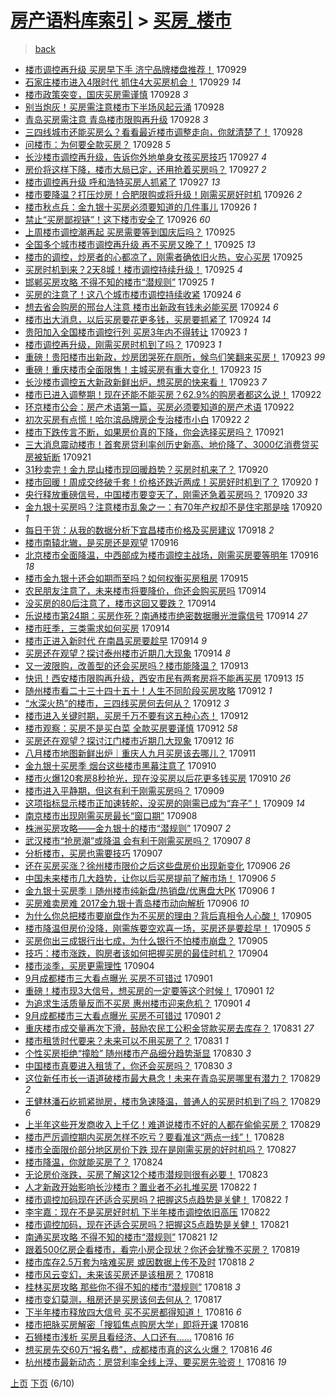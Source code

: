 [房产语料库索引](../../README.md)  > [买房_楼市](买房_楼市.md)
====
> [back](../README.md)

- [楼市调控再升级 买房早下手 济宁品牌楼盘推荐！](http://jkwz.applinzi.com/ittc/7018738342248842257.html#%E6%A5%BC%E5%B8%82%E8%B0%83%E6%8E%A7%E5%86%8D%E5%8D%87%E7%BA%A7+%E4%B9%B0%E6%88%BF%E6%97%A9%E4%B8%8B%E6%89%8B+%E6%B5%8E%E5%AE%81%E5%93%81%E7%89%8C%E6%A5%BC%E7%9B%98%E6%8E%A8%E8%8D%90%EF%BC%81) 170929  
- [石家庄楼市进入4限时代 抓住4大买房机会！](http://jkwz.applinzi.com/ittc/7018655779543057425.html#%E7%9F%B3%E5%AE%B6%E5%BA%84%E6%A5%BC%E5%B8%82%E8%BF%9B%E5%85%A54%E9%99%90%E6%97%B6%E4%BB%A3+%E6%8A%93%E4%BD%8F4%E5%A4%A7%E4%B9%B0%E6%88%BF%E6%9C%BA%E4%BC%9A%EF%BC%81) 170929 *14* 
- [楼市政策突变，国庆买房需谨慎](http://jkwz.applinzi.com/ittc/7018424889520948240.html#%E6%A5%BC%E5%B8%82%E6%94%BF%E7%AD%96%E7%AA%81%E5%8F%98%EF%BC%8C%E5%9B%BD%E5%BA%86%E4%B9%B0%E6%88%BF%E9%9C%80%E8%B0%A8%E6%85%8E) 170928 *3* 
- [别当炮灰！买房需注意楼市下半场风起云涌](http://jkwz.applinzi.com/ittc/7018370182467290129.html#%E5%88%AB%E5%BD%93%E7%82%AE%E7%81%B0%EF%BC%81%E4%B9%B0%E6%88%BF%E9%9C%80%E6%B3%A8%E6%84%8F%E6%A5%BC%E5%B8%82%E4%B8%8B%E5%8D%8A%E5%9C%BA%E9%A3%8E%E8%B5%B7%E4%BA%91%E6%B6%8C) 170928  
- [青岛买房需注意 青岛楼市限购再升级](http://jkwz.applinzi.com/ittc/7018378915813524497.html#%E9%9D%92%E5%B2%9B%E4%B9%B0%E6%88%BF%E9%9C%80%E6%B3%A8%E6%84%8F+%E9%9D%92%E5%B2%9B%E6%A5%BC%E5%B8%82%E9%99%90%E8%B4%AD%E5%86%8D%E5%8D%87%E7%BA%A7) 170928 *3* 
- [三四线城市还能买房么？看看最近楼市调整走向，你就清楚了！](http://jkwz.applinzi.com/ittc/7018364126466950160.html#%E4%B8%89%E5%9B%9B%E7%BA%BF%E5%9F%8E%E5%B8%82%E8%BF%98%E8%83%BD%E4%B9%B0%E6%88%BF%E4%B9%88%EF%BC%9F%E7%9C%8B%E7%9C%8B%E6%9C%80%E8%BF%91%E6%A5%BC%E5%B8%82%E8%B0%83%E6%95%B4%E8%B5%B0%E5%90%91%EF%BC%8C%E4%BD%A0%E5%B0%B1%E6%B8%85%E6%A5%9A%E4%BA%86%EF%BC%81) 170928  
- [问楼市：为何要全款买房？](http://jkwz.applinzi.com/ittc/7018289504224543761.html#%E9%97%AE%E6%A5%BC%E5%B8%82%EF%BC%9A%E4%B8%BA%E4%BD%95%E8%A6%81%E5%85%A8%E6%AC%BE%E4%B9%B0%E6%88%BF%EF%BC%9F) 170928 *5* 
- [长沙楼市调控再升级，告诉你外地单身女孩买房技巧](http://jkwz.applinzi.com/ittc/7018045133289948176.html#%E9%95%BF%E6%B2%99%E6%A5%BC%E5%B8%82%E8%B0%83%E6%8E%A7%E5%86%8D%E5%8D%87%E7%BA%A7%EF%BC%8C%E5%91%8A%E8%AF%89%E4%BD%A0%E5%A4%96%E5%9C%B0%E5%8D%95%E8%BA%AB%E5%A5%B3%E5%AD%A9%E4%B9%B0%E6%88%BF%E6%8A%80%E5%B7%A7) 170927 *4* 
- [房价将这样下降，楼市大局已定，还用抢着买房吗？](http://jkwz.applinzi.com/ittc/7017992447962121232.html#%E6%88%BF%E4%BB%B7%E5%B0%86%E8%BF%99%E6%A0%B7%E4%B8%8B%E9%99%8D%EF%BC%8C%E6%A5%BC%E5%B8%82%E5%A4%A7%E5%B1%80%E5%B7%B2%E5%AE%9A%EF%BC%8C%E8%BF%98%E7%94%A8%E6%8A%A2%E7%9D%80%E4%B9%B0%E6%88%BF%E5%90%97%EF%BC%9F) 170927 *2* 
- [楼市调控再升级 呼和浩特买房人抓紧了](http://jkwz.applinzi.com/ittc/7017992026287768592.html#%E6%A5%BC%E5%B8%82%E8%B0%83%E6%8E%A7%E5%86%8D%E5%8D%87%E7%BA%A7+%E5%91%BC%E5%92%8C%E6%B5%A9%E7%89%B9%E4%B9%B0%E6%88%BF%E4%BA%BA%E6%8A%93%E7%B4%A7%E4%BA%86) 170927 *13* 
- [楼市要降温？打压炒房！合肥限购或将升级！刚需买房好时机](http://jkwz.applinzi.com/ittc/7017692395901289489.html#%E6%A5%BC%E5%B8%82%E8%A6%81%E9%99%8D%E6%B8%A9%EF%BC%9F%E6%89%93%E5%8E%8B%E7%82%92%E6%88%BF%EF%BC%81%E5%90%88%E8%82%A5%E9%99%90%E8%B4%AD%E6%88%96%E5%B0%86%E5%8D%87%E7%BA%A7%EF%BC%81%E5%88%9A%E9%9C%80%E4%B9%B0%E6%88%BF%E5%A5%BD%E6%97%B6%E6%9C%BA) 170926 *2* 
- [楼市秋点兵：金九银十买房必须要知道的几件事儿](http://jkwz.applinzi.com/ittc/7017627906149450769.html#%E6%A5%BC%E5%B8%82%E7%A7%8B%E7%82%B9%E5%85%B5%EF%BC%9A%E9%87%91%E4%B9%9D%E9%93%B6%E5%8D%81%E4%B9%B0%E6%88%BF%E5%BF%85%E9%A1%BB%E8%A6%81%E7%9F%A5%E9%81%93%E7%9A%84%E5%87%A0%E4%BB%B6%E4%BA%8B%E5%84%BF) 170926 *1* 
- [禁止“买房鄙视链”！这下楼市安全了](http://jkwz.applinzi.com/ittc/7017618125477118992.html#%E7%A6%81%E6%AD%A2%E2%80%9C%E4%B9%B0%E6%88%BF%E9%84%99%E8%A7%86%E9%93%BE%E2%80%9D%EF%BC%81%E8%BF%99%E4%B8%8B%E6%A5%BC%E5%B8%82%E5%AE%89%E5%85%A8%E4%BA%86) 170926 *60* 
- [上周楼市调控潮再起 买房需要等到国庆后吗？](http://jkwz.applinzi.com/ittc/7017290451894404113.html#%E4%B8%8A%E5%91%A8%E6%A5%BC%E5%B8%82%E8%B0%83%E6%8E%A7%E6%BD%AE%E5%86%8D%E8%B5%B7+%E4%B9%B0%E6%88%BF%E9%9C%80%E8%A6%81%E7%AD%89%E5%88%B0%E5%9B%BD%E5%BA%86%E5%90%8E%E5%90%97%EF%BC%9F) 170925  
- [全国多个城市楼市调控再升级 再不买房又晚了！](http://jkwz.applinzi.com/ittc/7017261162729833488.html#%E5%85%A8%E5%9B%BD%E5%A4%9A%E4%B8%AA%E5%9F%8E%E5%B8%82%E6%A5%BC%E5%B8%82%E8%B0%83%E6%8E%A7%E5%86%8D%E5%8D%87%E7%BA%A7+%E5%86%8D%E4%B8%8D%E4%B9%B0%E6%88%BF%E5%8F%88%E6%99%9A%E4%BA%86%EF%BC%81) 170925 *13* 
- [楼市的调控，炒房者的心都凉了，刚需者确依旧火热，安心买房](http://jkwz.applinzi.com/ittc/7017205343808128016.html#%E6%A5%BC%E5%B8%82%E7%9A%84%E8%B0%83%E6%8E%A7%EF%BC%8C%E7%82%92%E6%88%BF%E8%80%85%E7%9A%84%E5%BF%83%E9%83%BD%E5%87%89%E4%BA%86%EF%BC%8C%E5%88%9A%E9%9C%80%E8%80%85%E7%A1%AE%E4%BE%9D%E6%97%A7%E7%81%AB%E7%83%AD%EF%BC%8C%E5%AE%89%E5%BF%83%E4%B9%B0%E6%88%BF) 170925  
- [买房时机到来？2天8城！楼市调控持续升级！](http://jkwz.applinzi.com/ittc/7017197077153711121.html#%E4%B9%B0%E6%88%BF%E6%97%B6%E6%9C%BA%E5%88%B0%E6%9D%A5%EF%BC%9F2%E5%A4%A98%E5%9F%8E%EF%BC%81%E6%A5%BC%E5%B8%82%E8%B0%83%E6%8E%A7%E6%8C%81%E7%BB%AD%E5%8D%87%E7%BA%A7%EF%BC%81) 170925 *4* 
- [邯郸买房攻略 不得不知的楼市“潜规则”](http://jkwz.applinzi.com/ittc/7017166377755083793.html#%E9%82%AF%E9%83%B8%E4%B9%B0%E6%88%BF%E6%94%BB%E7%95%A5+%E4%B8%8D%E5%BE%97%E4%B8%8D%E7%9F%A5%E7%9A%84%E6%A5%BC%E5%B8%82%E2%80%9C%E6%BD%9C%E8%A7%84%E5%88%99%E2%80%9D) 170925 *1* 
- [买房的注意了！这八个城市楼市调控持续收紧](http://jkwz.applinzi.com/ittc/7016996951982343185.html#%E4%B9%B0%E6%88%BF%E7%9A%84%E6%B3%A8%E6%84%8F%E4%BA%86%EF%BC%81%E8%BF%99%E5%85%AB%E4%B8%AA%E5%9F%8E%E5%B8%82%E6%A5%BC%E5%B8%82%E8%B0%83%E6%8E%A7%E6%8C%81%E7%BB%AD%E6%94%B6%E7%B4%A7) 170924 *6* 
- [想去省会购房的邢台人注意 楼市出新政有钱未必能买房](http://jkwz.applinzi.com/ittc/7016972886810821648.html#%E6%83%B3%E5%8E%BB%E7%9C%81%E4%BC%9A%E8%B4%AD%E6%88%BF%E7%9A%84%E9%82%A2%E5%8F%B0%E4%BA%BA%E6%B3%A8%E6%84%8F+%E6%A5%BC%E5%B8%82%E5%87%BA%E6%96%B0%E6%94%BF%E6%9C%89%E9%92%B1%E6%9C%AA%E5%BF%85%E8%83%BD%E4%B9%B0%E6%88%BF) 170924 *6* 
- [楼市出大消息，以后买房要花更多钱，买房要抓紧了](http://jkwz.applinzi.com/ittc/7016880606166909969.html#%E6%A5%BC%E5%B8%82%E5%87%BA%E5%A4%A7%E6%B6%88%E6%81%AF%EF%BC%8C%E4%BB%A5%E5%90%8E%E4%B9%B0%E6%88%BF%E8%A6%81%E8%8A%B1%E6%9B%B4%E5%A4%9A%E9%92%B1%EF%BC%8C%E4%B9%B0%E6%88%BF%E8%A6%81%E6%8A%93%E7%B4%A7%E4%BA%86) 170924 *14* 
- [贵阳加入全国楼市调控行列 买房3年内不得转让](http://jkwz.applinzi.com/ittc/7016634474908091409.html#%E8%B4%B5%E9%98%B3%E5%8A%A0%E5%85%A5%E5%85%A8%E5%9B%BD%E6%A5%BC%E5%B8%82%E8%B0%83%E6%8E%A7%E8%A1%8C%E5%88%97+%E4%B9%B0%E6%88%BF3%E5%B9%B4%E5%86%85%E4%B8%8D%E5%BE%97%E8%BD%AC%E8%AE%A9) 170923 *1* 
- [楼市调控再升级，刚需买房时机到了吗？](http://jkwz.applinzi.com/ittc/7016587258415809553.html#%E6%A5%BC%E5%B8%82%E8%B0%83%E6%8E%A7%E5%86%8D%E5%8D%87%E7%BA%A7%EF%BC%8C%E5%88%9A%E9%9C%80%E4%B9%B0%E6%88%BF%E6%97%B6%E6%9C%BA%E5%88%B0%E4%BA%86%E5%90%97%EF%BC%9F) 170923 *1* 
- [重磅！贵阳楼市出新政，炒房团哭死在厕所，候鸟们笑翻来买房！](http://jkwz.applinzi.com/ittc/7016512397999866896.html#%E9%87%8D%E7%A3%85%EF%BC%81%E8%B4%B5%E9%98%B3%E6%A5%BC%E5%B8%82%E5%87%BA%E6%96%B0%E6%94%BF%EF%BC%8C%E7%82%92%E6%88%BF%E5%9B%A2%E5%93%AD%E6%AD%BB%E5%9C%A8%E5%8E%95%E6%89%80%EF%BC%8C%E5%80%99%E9%B8%9F%E4%BB%AC%E7%AC%91%E7%BF%BB%E6%9D%A5%E4%B9%B0%E6%88%BF%EF%BC%81) 170923 *99* 
- [重磅！重庆楼市全面限售！主城买房有重大变化！](http://jkwz.applinzi.com/ittc/7016473391509537808.html#%E9%87%8D%E7%A3%85%EF%BC%81%E9%87%8D%E5%BA%86%E6%A5%BC%E5%B8%82%E5%85%A8%E9%9D%A2%E9%99%90%E5%94%AE%EF%BC%81%E4%B8%BB%E5%9F%8E%E4%B9%B0%E6%88%BF%E6%9C%89%E9%87%8D%E5%A4%A7%E5%8F%98%E5%8C%96%EF%BC%81) 170923 *15* 
- [长沙楼市调控五大新政新鲜出炉，想买房的快来看！](http://jkwz.applinzi.com/ittc/7016306516246922257.html#%E9%95%BF%E6%B2%99%E6%A5%BC%E5%B8%82%E8%B0%83%E6%8E%A7%E4%BA%94%E5%A4%A7%E6%96%B0%E6%94%BF%E6%96%B0%E9%B2%9C%E5%87%BA%E7%82%89%EF%BC%8C%E6%83%B3%E4%B9%B0%E6%88%BF%E7%9A%84%E5%BF%AB%E6%9D%A5%E7%9C%8B%EF%BC%81) 170923 *7* 
- [楼市已进入调整期！现在还能不能买房？62.9%的购房者都这么说！](http://jkwz.applinzi.com/ittc/7016207353685476368.html#%E6%A5%BC%E5%B8%82%E5%B7%B2%E8%BF%9B%E5%85%A5%E8%B0%83%E6%95%B4%E6%9C%9F%EF%BC%81%E7%8E%B0%E5%9C%A8%E8%BF%98%E8%83%BD%E4%B8%8D%E8%83%BD%E4%B9%B0%E6%88%BF%EF%BC%9F62.9%25%E7%9A%84%E8%B4%AD%E6%88%BF%E8%80%85%E9%83%BD%E8%BF%99%E4%B9%88%E8%AF%B4%EF%BC%81) 170922  
- [环京楼市公会：房产术语第一篇，买房必须要知道的房产术语](http://jkwz.applinzi.com/ittc/7016095400396850192.html#%E7%8E%AF%E4%BA%AC%E6%A5%BC%E5%B8%82%E5%85%AC%E4%BC%9A%EF%BC%9A%E6%88%BF%E4%BA%A7%E6%9C%AF%E8%AF%AD%E7%AC%AC%E4%B8%80%E7%AF%87%EF%BC%8C%E4%B9%B0%E6%88%BF%E5%BF%85%E9%A1%BB%E8%A6%81%E7%9F%A5%E9%81%93%E7%9A%84%E6%88%BF%E4%BA%A7%E6%9C%AF%E8%AF%AD) 170922  
- [初次买房有点慌！哈尔滨品牌房企专治楼市小白](http://jkwz.applinzi.com/ittc/7016036827616773137.html#%E5%88%9D%E6%AC%A1%E4%B9%B0%E6%88%BF%E6%9C%89%E7%82%B9%E6%85%8C%EF%BC%81%E5%93%88%E5%B0%94%E6%BB%A8%E5%93%81%E7%89%8C%E6%88%BF%E4%BC%81%E4%B8%93%E6%B2%BB%E6%A5%BC%E5%B8%82%E5%B0%8F%E7%99%BD) 170922 *2* 
- [楼市下跌传言不断，如果房价真的下降，你会选择买房吗？](http://jkwz.applinzi.com/ittc/7015797663700878353.html#%E6%A5%BC%E5%B8%82%E4%B8%8B%E8%B7%8C%E4%BC%A0%E8%A8%80%E4%B8%8D%E6%96%AD%EF%BC%8C%E5%A6%82%E6%9E%9C%E6%88%BF%E4%BB%B7%E7%9C%9F%E7%9A%84%E4%B8%8B%E9%99%8D%EF%BC%8C%E4%BD%A0%E4%BC%9A%E9%80%89%E6%8B%A9%E4%B9%B0%E6%88%BF%E5%90%97%EF%BC%9F) 170921  
- [三大消息震动楼市！首套房贷利率创历史新高、地价降了、3000亿消费贷买房被斩断](http://jkwz.applinzi.com/ittc/7015676422302204945.html#%E4%B8%89%E5%A4%A7%E6%B6%88%E6%81%AF%E9%9C%87%E5%8A%A8%E6%A5%BC%E5%B8%82%EF%BC%81%E9%A6%96%E5%A5%97%E6%88%BF%E8%B4%B7%E5%88%A9%E7%8E%87%E5%88%9B%E5%8E%86%E5%8F%B2%E6%96%B0%E9%AB%98%E3%80%81%E5%9C%B0%E4%BB%B7%E9%99%8D%E4%BA%86%E3%80%813000%E4%BA%BF%E6%B6%88%E8%B4%B9%E8%B4%B7%E4%B9%B0%E6%88%BF%E8%A2%AB%E6%96%A9%E6%96%AD) 170921  
- [31秒卖完！金九昆山楼市现回暖趋势？买房时机来了？](http://jkwz.applinzi.com/ittc/7015487469208994833.html#31%E7%A7%92%E5%8D%96%E5%AE%8C%EF%BC%81%E9%87%91%E4%B9%9D%E6%98%86%E5%B1%B1%E6%A5%BC%E5%B8%82%E7%8E%B0%E5%9B%9E%E6%9A%96%E8%B6%8B%E5%8A%BF%EF%BC%9F%E4%B9%B0%E6%88%BF%E6%97%B6%E6%9C%BA%E6%9D%A5%E4%BA%86%EF%BC%9F) 170920  
- [楼市回暖！周成交终破千套！价格还跌近两成！买房好时机到了？](http://jkwz.applinzi.com/ittc/7015437970633655313.html#%E6%A5%BC%E5%B8%82%E5%9B%9E%E6%9A%96%EF%BC%81%E5%91%A8%E6%88%90%E4%BA%A4%E7%BB%88%E7%A0%B4%E5%8D%83%E5%A5%97%EF%BC%81%E4%BB%B7%E6%A0%BC%E8%BF%98%E8%B7%8C%E8%BF%91%E4%B8%A4%E6%88%90%EF%BC%81%E4%B9%B0%E6%88%BF%E5%A5%BD%E6%97%B6%E6%9C%BA%E5%88%B0%E4%BA%86%EF%BC%9F) 170920 *1* 
- [央行释放重磅信号，中国楼市要变天了，刚需还急着买房吗？](http://jkwz.applinzi.com/ittc/7015341472868729872.html#%E5%A4%AE%E8%A1%8C%E9%87%8A%E6%94%BE%E9%87%8D%E7%A3%85%E4%BF%A1%E5%8F%B7%EF%BC%8C%E4%B8%AD%E5%9B%BD%E6%A5%BC%E5%B8%82%E8%A6%81%E5%8F%98%E5%A4%A9%E4%BA%86%EF%BC%8C%E5%88%9A%E9%9C%80%E8%BF%98%E6%80%A5%E7%9D%80%E4%B9%B0%E6%88%BF%E5%90%97%EF%BC%9F) 170920 *33* 
- [金九银十买房吗？注意楼市乱象之一：有70年产权却不是住宅那是啥](http://jkwz.applinzi.com/ittc/7015324226393998353.html#%E9%87%91%E4%B9%9D%E9%93%B6%E5%8D%81%E4%B9%B0%E6%88%BF%E5%90%97%EF%BC%9F%E6%B3%A8%E6%84%8F%E6%A5%BC%E5%B8%82%E4%B9%B1%E8%B1%A1%E4%B9%8B%E4%B8%80%EF%BC%9A%E6%9C%8970%E5%B9%B4%E4%BA%A7%E6%9D%83%E5%8D%B4%E4%B8%8D%E6%98%AF%E4%BD%8F%E5%AE%85%E9%82%A3%E6%98%AF%E5%95%A5) 170920 *1* 
- [每日干货：从我的数据分析下宜昌楼市价格及买房建议](http://jkwz.applinzi.com/ittc/7014770757559911441.html#%E6%AF%8F%E6%97%A5%E5%B9%B2%E8%B4%A7%EF%BC%9A%E4%BB%8E%E6%88%91%E7%9A%84%E6%95%B0%E6%8D%AE%E5%88%86%E6%9E%90%E4%B8%8B%E5%AE%9C%E6%98%8C%E6%A5%BC%E5%B8%82%E4%BB%B7%E6%A0%BC%E5%8F%8A%E4%B9%B0%E6%88%BF%E5%BB%BA%E8%AE%AE) 170918 *2* 
- [楼市南辕北辙，是买房还是观望](http://jkwz.applinzi.com/ittc/7013868595338282000.html#%E6%A5%BC%E5%B8%82%E5%8D%97%E8%BE%95%E5%8C%97%E8%BE%99%EF%BC%8C%E6%98%AF%E4%B9%B0%E6%88%BF%E8%BF%98%E6%98%AF%E8%A7%82%E6%9C%9B) 170916  
- [北京楼市全面降温，中西部成为楼市调控主战场，刚需买房要等明年](http://jkwz.applinzi.com/ittc/7013867203156509713.html#%E5%8C%97%E4%BA%AC%E6%A5%BC%E5%B8%82%E5%85%A8%E9%9D%A2%E9%99%8D%E6%B8%A9%EF%BC%8C%E4%B8%AD%E8%A5%BF%E9%83%A8%E6%88%90%E4%B8%BA%E6%A5%BC%E5%B8%82%E8%B0%83%E6%8E%A7%E4%B8%BB%E6%88%98%E5%9C%BA%EF%BC%8C%E5%88%9A%E9%9C%80%E4%B9%B0%E6%88%BF%E8%A6%81%E7%AD%89%E6%98%8E%E5%B9%B4) 170916 *18* 
- [楼市金九银十还会如期而至吗？如何权衡买房租房](http://jkwz.applinzi.com/ittc/7013559707309179664.html#%E6%A5%BC%E5%B8%82%E9%87%91%E4%B9%9D%E9%93%B6%E5%8D%81%E8%BF%98%E4%BC%9A%E5%A6%82%E6%9C%9F%E8%80%8C%E8%87%B3%E5%90%97%EF%BC%9F%E5%A6%82%E4%BD%95%E6%9D%83%E8%A1%A1%E4%B9%B0%E6%88%BF%E7%A7%9F%E6%88%BF) 170915  
- [农民朋友注意了，未来楼市将要降价，你还会购买房吗](http://jkwz.applinzi.com/ittc/7013296636963587089.html#%E5%86%9C%E6%B0%91%E6%9C%8B%E5%8F%8B%E6%B3%A8%E6%84%8F%E4%BA%86%EF%BC%8C%E6%9C%AA%E6%9D%A5%E6%A5%BC%E5%B8%82%E5%B0%86%E8%A6%81%E9%99%8D%E4%BB%B7%EF%BC%8C%E4%BD%A0%E8%BF%98%E4%BC%9A%E8%B4%AD%E4%B9%B0%E6%88%BF%E5%90%97) 170914  
- [没买房的80后注意了，楼市这回又要跌？](http://jkwz.applinzi.com/ittc/7013232243248727057.html#%E6%B2%A1%E4%B9%B0%E6%88%BF%E7%9A%8480%E5%90%8E%E6%B3%A8%E6%84%8F%E4%BA%86%EF%BC%8C%E6%A5%BC%E5%B8%82%E8%BF%99%E5%9B%9E%E5%8F%88%E8%A6%81%E8%B7%8C%EF%BC%9F) 170914  
- [乐说楼市第24期：买房作死？南通楼市绝密数据曝光泄露信号](http://jkwz.applinzi.com/ittc/7013216167920141329.html#%E4%B9%90%E8%AF%B4%E6%A5%BC%E5%B8%82%E7%AC%AC24%E6%9C%9F%EF%BC%9A%E4%B9%B0%E6%88%BF%E4%BD%9C%E6%AD%BB%EF%BC%9F%E5%8D%97%E9%80%9A%E6%A5%BC%E5%B8%82%E7%BB%9D%E5%AF%86%E6%95%B0%E6%8D%AE%E6%9B%9D%E5%85%89%E6%B3%84%E9%9C%B2%E4%BF%A1%E5%8F%B7) 170914 *27* 
- [楼市旺季，三类需求如何买房](http://jkwz.applinzi.com/ittc/7013183953769595665.html#%E6%A5%BC%E5%B8%82%E6%97%BA%E5%AD%A3%EF%BC%8C%E4%B8%89%E7%B1%BB%E9%9C%80%E6%B1%82%E5%A6%82%E4%BD%95%E4%B9%B0%E6%88%BF) 170914  
- [楼市正进入新时代 在南昌买房要趁早](http://jkwz.applinzi.com/ittc/7013175975083508752.html#%E6%A5%BC%E5%B8%82%E6%AD%A3%E8%BF%9B%E5%85%A5%E6%96%B0%E6%97%B6%E4%BB%A3+%E5%9C%A8%E5%8D%97%E6%98%8C%E4%B9%B0%E6%88%BF%E8%A6%81%E8%B6%81%E6%97%A9) 170914 *9* 
- [买房还在观望？探讨泰州楼市近期几大现象](http://jkwz.applinzi.com/ittc/7013084612539188240.html#%E4%B9%B0%E6%88%BF%E8%BF%98%E5%9C%A8%E8%A7%82%E6%9C%9B%EF%BC%9F%E6%8E%A2%E8%AE%A8%E6%B3%B0%E5%B7%9E%E6%A5%BC%E5%B8%82%E8%BF%91%E6%9C%9F%E5%87%A0%E5%A4%A7%E7%8E%B0%E8%B1%A1) 170914 *8* 
- [又一波限购，改善型的还会买房吗？楼市能降温？](http://jkwz.applinzi.com/ittc/7012836462096286737.html#%E5%8F%88%E4%B8%80%E6%B3%A2%E9%99%90%E8%B4%AD%EF%BC%8C%E6%94%B9%E5%96%84%E5%9E%8B%E7%9A%84%E8%BF%98%E4%BC%9A%E4%B9%B0%E6%88%BF%E5%90%97%EF%BC%9F%E6%A5%BC%E5%B8%82%E8%83%BD%E9%99%8D%E6%B8%A9%EF%BC%9F) 170913  
- [快讯！西安楼市限购再升级，西安市民有两套房将不能再买房](http://jkwz.applinzi.com/ittc/7012833219681190929.html#%E5%BF%AB%E8%AE%AF%EF%BC%81%E8%A5%BF%E5%AE%89%E6%A5%BC%E5%B8%82%E9%99%90%E8%B4%AD%E5%86%8D%E5%8D%87%E7%BA%A7%EF%BC%8C%E8%A5%BF%E5%AE%89%E5%B8%82%E6%B0%91%E6%9C%89%E4%B8%A4%E5%A5%97%E6%88%BF%E5%B0%86%E4%B8%8D%E8%83%BD%E5%86%8D%E4%B9%B0%E6%88%BF) 170913 *15* 
- [随州楼市看二十三十四十五十！人生不同阶段买房攻略](http://jkwz.applinzi.com/ittc/7012462296964793360.html#%E9%9A%8F%E5%B7%9E%E6%A5%BC%E5%B8%82%E7%9C%8B%E4%BA%8C%E5%8D%81%E4%B8%89%E5%8D%81%E5%9B%9B%E5%8D%81%E4%BA%94%E5%8D%81%EF%BC%81%E4%BA%BA%E7%94%9F%E4%B8%8D%E5%90%8C%E9%98%B6%E6%AE%B5%E4%B9%B0%E6%88%BF%E6%94%BB%E7%95%A5) 170912 *1* 
- [“水深火热”的楼市，三四线买房何去何从？](http://jkwz.applinzi.com/ittc/7012449576160855056.html#%E2%80%9C%E6%B0%B4%E6%B7%B1%E7%81%AB%E7%83%AD%E2%80%9D%E7%9A%84%E6%A5%BC%E5%B8%82%EF%BC%8C%E4%B8%89%E5%9B%9B%E7%BA%BF%E4%B9%B0%E6%88%BF%E4%BD%95%E5%8E%BB%E4%BD%95%E4%BB%8E%EF%BC%9F) 170912 *3* 
- [楼市进入关键时期，买房千万不要有这五种心态！](http://jkwz.applinzi.com/ittc/7012439747983835920.html#%E6%A5%BC%E5%B8%82%E8%BF%9B%E5%85%A5%E5%85%B3%E9%94%AE%E6%97%B6%E6%9C%9F%EF%BC%8C%E4%B9%B0%E6%88%BF%E5%8D%83%E4%B8%87%E4%B8%8D%E8%A6%81%E6%9C%89%E8%BF%99%E4%BA%94%E7%A7%8D%E5%BF%83%E6%80%81%EF%BC%81) 170912  
- [楼市观察：买房不是买白菜 全款买房要谨慎](http://jkwz.applinzi.com/ittc/7012354535027377169.html#%E6%A5%BC%E5%B8%82%E8%A7%82%E5%AF%9F%EF%BC%9A%E4%B9%B0%E6%88%BF%E4%B8%8D%E6%98%AF%E4%B9%B0%E7%99%BD%E8%8F%9C+%E5%85%A8%E6%AC%BE%E4%B9%B0%E6%88%BF%E8%A6%81%E8%B0%A8%E6%85%8E) 170912 *58* 
- [买房还在观望？探讨江门楼市近期几大现象](http://jkwz.applinzi.com/ittc/7012202552287036432.html#%E4%B9%B0%E6%88%BF%E8%BF%98%E5%9C%A8%E8%A7%82%E6%9C%9B%EF%BC%9F%E6%8E%A2%E8%AE%A8%E6%B1%9F%E9%97%A8%E6%A5%BC%E5%B8%82%E8%BF%91%E6%9C%9F%E5%87%A0%E5%A4%A7%E7%8E%B0%E8%B1%A1) 170912 *16* 
- [八月楼市地图新鲜出炉｜重庆人九月买房该去哪儿？](http://jkwz.applinzi.com/ittc/7012015844991976208.html#%E5%85%AB%E6%9C%88%E6%A5%BC%E5%B8%82%E5%9C%B0%E5%9B%BE%E6%96%B0%E9%B2%9C%E5%87%BA%E7%82%89%EF%BD%9C%E9%87%8D%E5%BA%86%E4%BA%BA%E4%B9%9D%E6%9C%88%E4%B9%B0%E6%88%BF%E8%AF%A5%E5%8E%BB%E5%93%AA%E5%84%BF%EF%BC%9F) 170911  
- [金九银十买房季 烟台这些楼市黑幕注意了](http://jkwz.applinzi.com/ittc/7011739651877110800.html#%E9%87%91%E4%B9%9D%E9%93%B6%E5%8D%81%E4%B9%B0%E6%88%BF%E5%AD%A3+%E7%83%9F%E5%8F%B0%E8%BF%99%E4%BA%9B%E6%A5%BC%E5%B8%82%E9%BB%91%E5%B9%95%E6%B3%A8%E6%84%8F%E4%BA%86) 170910  
- [楼市火爆120套房8秒抢光，现在没买房以后花更多钱买房](http://jkwz.applinzi.com/ittc/7011715065546540049.html#%E6%A5%BC%E5%B8%82%E7%81%AB%E7%88%86120%E5%A5%97%E6%88%BF8%E7%A7%92%E6%8A%A2%E5%85%89%EF%BC%8C%E7%8E%B0%E5%9C%A8%E6%B2%A1%E4%B9%B0%E6%88%BF%E4%BB%A5%E5%90%8E%E8%8A%B1%E6%9B%B4%E5%A4%9A%E9%92%B1%E4%B9%B0%E6%88%BF) 170910 *26* 
- [楼市进入平静期，但这有利于刚需买房吗？](http://jkwz.applinzi.com/ittc/7011224148301579025.html#%E6%A5%BC%E5%B8%82%E8%BF%9B%E5%85%A5%E5%B9%B3%E9%9D%99%E6%9C%9F%EF%BC%8C%E4%BD%86%E8%BF%99%E6%9C%89%E5%88%A9%E4%BA%8E%E5%88%9A%E9%9C%80%E4%B9%B0%E6%88%BF%E5%90%97%EF%BC%9F) 170909  
- [这项指标显示楼市正加速转舵，没买房的刚需已成为“弃子”！](http://jkwz.applinzi.com/ittc/7011118054459835408.html#%E8%BF%99%E9%A1%B9%E6%8C%87%E6%A0%87%E6%98%BE%E7%A4%BA%E6%A5%BC%E5%B8%82%E6%AD%A3%E5%8A%A0%E9%80%9F%E8%BD%AC%E8%88%B5%EF%BC%8C%E6%B2%A1%E4%B9%B0%E6%88%BF%E7%9A%84%E5%88%9A%E9%9C%80%E5%B7%B2%E6%88%90%E4%B8%BA%E2%80%9C%E5%BC%83%E5%AD%90%E2%80%9D%EF%BC%81) 170909 *14* 
- [南京楼市出现刚需买房最长“窗口期”](http://jkwz.applinzi.com/ittc/7010878374539690768.html#%E5%8D%97%E4%BA%AC%E6%A5%BC%E5%B8%82%E5%87%BA%E7%8E%B0%E5%88%9A%E9%9C%80%E4%B9%B0%E6%88%BF%E6%9C%80%E9%95%BF%E2%80%9C%E7%AA%97%E5%8F%A3%E6%9C%9F%E2%80%9D) 170908  
- [株洲买房攻略——金九银十的楼市“潜规则”](http://jkwz.applinzi.com/ittc/7010592156975367185.html#%E6%A0%AA%E6%B4%B2%E4%B9%B0%E6%88%BF%E6%94%BB%E7%95%A5%E2%80%94%E2%80%94%E9%87%91%E4%B9%9D%E9%93%B6%E5%8D%81%E7%9A%84%E6%A5%BC%E5%B8%82%E2%80%9C%E6%BD%9C%E8%A7%84%E5%88%99%E2%80%9D) 170907 *2* 
- [武汉楼市“抢房潮”或降温 会有利于刚需买房吗？](http://jkwz.applinzi.com/ittc/7010572071044908049.html#%E6%AD%A6%E6%B1%89%E6%A5%BC%E5%B8%82%E2%80%9C%E6%8A%A2%E6%88%BF%E6%BD%AE%E2%80%9D%E6%88%96%E9%99%8D%E6%B8%A9+%E4%BC%9A%E6%9C%89%E5%88%A9%E4%BA%8E%E5%88%9A%E9%9C%80%E4%B9%B0%E6%88%BF%E5%90%97%EF%BC%9F) 170907 *8* 
- [分析楼市，买房也需要技巧](http://jkwz.applinzi.com/ittc/7010563862540321808.html#%E5%88%86%E6%9E%90%E6%A5%BC%E5%B8%82%EF%BC%8C%E4%B9%B0%E6%88%BF%E4%B9%9F%E9%9C%80%E8%A6%81%E6%8A%80%E5%B7%A7) 170907  
- [还在买房买涨？徐州楼市限价之后这些盘房价出现新变化](http://jkwz.applinzi.com/ittc/7010155758581449745.html#%E8%BF%98%E5%9C%A8%E4%B9%B0%E6%88%BF%E4%B9%B0%E6%B6%A8%EF%BC%9F%E5%BE%90%E5%B7%9E%E6%A5%BC%E5%B8%82%E9%99%90%E4%BB%B7%E4%B9%8B%E5%90%8E%E8%BF%99%E4%BA%9B%E7%9B%98%E6%88%BF%E4%BB%B7%E5%87%BA%E7%8E%B0%E6%96%B0%E5%8F%98%E5%8C%96) 170906 *26* 
- [中国未来楼市几大趋势，让你以后买房提前了解市场！](http://jkwz.applinzi.com/ittc/7010154348070568976.html#%E4%B8%AD%E5%9B%BD%E6%9C%AA%E6%9D%A5%E6%A5%BC%E5%B8%82%E5%87%A0%E5%A4%A7%E8%B6%8B%E5%8A%BF%EF%BC%8C%E8%AE%A9%E4%BD%A0%E4%BB%A5%E5%90%8E%E4%B9%B0%E6%88%BF%E6%8F%90%E5%89%8D%E4%BA%86%E8%A7%A3%E5%B8%82%E5%9C%BA%EF%BC%81) 170906 *5* 
- [金九银十买房季∣随州楼市纯新盘/热销盘/优惠盘大PK](http://jkwz.applinzi.com/ittc/7010119174523995152.html#%E9%87%91%E4%B9%9D%E9%93%B6%E5%8D%81%E4%B9%B0%E6%88%BF%E5%AD%A3%E2%88%A3%E9%9A%8F%E5%B7%9E%E6%A5%BC%E5%B8%82%E7%BA%AF%E6%96%B0%E7%9B%98%2F%E7%83%AD%E9%94%80%E7%9B%98%2F%E4%BC%98%E6%83%A0%E7%9B%98%E5%A4%A7PK) 170906 *1* 
- [买房难卖房难 2017金九银十青岛楼市动向解析](http://jkwz.applinzi.com/ittc/7009976013440943121.html#%E4%B9%B0%E6%88%BF%E9%9A%BE%E5%8D%96%E6%88%BF%E9%9A%BE+2017%E9%87%91%E4%B9%9D%E9%93%B6%E5%8D%81%E9%9D%92%E5%B2%9B%E6%A5%BC%E5%B8%82%E5%8A%A8%E5%90%91%E8%A7%A3%E6%9E%90) 170906 *10* 
- [为什么你总把楼市要崩盘作为不买房的理由？背后真相令人心酸！](http://jkwz.applinzi.com/ittc/7009975058582471696.html#%E4%B8%BA%E4%BB%80%E4%B9%88%E4%BD%A0%E6%80%BB%E6%8A%8A%E6%A5%BC%E5%B8%82%E8%A6%81%E5%B4%A9%E7%9B%98%E4%BD%9C%E4%B8%BA%E4%B8%8D%E4%B9%B0%E6%88%BF%E7%9A%84%E7%90%86%E7%94%B1%EF%BC%9F%E8%83%8C%E5%90%8E%E7%9C%9F%E7%9B%B8%E4%BB%A4%E4%BA%BA%E5%BF%83%E9%85%B8%EF%BC%81) 170905  
- [楼市降温但房价没降，刚需族要空欢喜一场，买房还是要趁早！](http://jkwz.applinzi.com/ittc/7009846644550665232.html#%E6%A5%BC%E5%B8%82%E9%99%8D%E6%B8%A9%E4%BD%86%E6%88%BF%E4%BB%B7%E6%B2%A1%E9%99%8D%EF%BC%8C%E5%88%9A%E9%9C%80%E6%97%8F%E8%A6%81%E7%A9%BA%E6%AC%A2%E5%96%9C%E4%B8%80%E5%9C%BA%EF%BC%8C%E4%B9%B0%E6%88%BF%E8%BF%98%E6%98%AF%E8%A6%81%E8%B6%81%E6%97%A9%EF%BC%81) 170905 *5* 
- [买房你出三成银行出七成，为什么银行不怕楼市崩盘？](http://jkwz.applinzi.com/ittc/7009824142441055248.html#%E4%B9%B0%E6%88%BF%E4%BD%A0%E5%87%BA%E4%B8%89%E6%88%90%E9%93%B6%E8%A1%8C%E5%87%BA%E4%B8%83%E6%88%90%EF%BC%8C%E4%B8%BA%E4%BB%80%E4%B9%88%E9%93%B6%E8%A1%8C%E4%B8%8D%E6%80%95%E6%A5%BC%E5%B8%82%E5%B4%A9%E7%9B%98%EF%BC%9F) 170905  
- [技巧：楼市涨跌，购房者该如何把握买房的最佳时机？](http://jkwz.applinzi.com/ittc/7009511963863024657.html#%E6%8A%80%E5%B7%A7%EF%BC%9A%E6%A5%BC%E5%B8%82%E6%B6%A8%E8%B7%8C%EF%BC%8C%E8%B4%AD%E6%88%BF%E8%80%85%E8%AF%A5%E5%A6%82%E4%BD%95%E6%8A%8A%E6%8F%A1%E4%B9%B0%E6%88%BF%E7%9A%84%E6%9C%80%E4%BD%B3%E6%97%B6%E6%9C%BA%EF%BC%9F) 170904  
- [楼市淡季，买房更需理性](http://jkwz.applinzi.com/ittc/7009483254997189648.html#%E6%A5%BC%E5%B8%82%E6%B7%A1%E5%AD%A3%EF%BC%8C%E4%B9%B0%E6%88%BF%E6%9B%B4%E9%9C%80%E7%90%86%E6%80%A7) 170904  
- [9月成都楼市三大看点曝光 买房不可错过](http://jkwz.applinzi.com/ittc/7008340299393532944.html#9%E6%9C%88%E6%88%90%E9%83%BD%E6%A5%BC%E5%B8%82%E4%B8%89%E5%A4%A7%E7%9C%8B%E7%82%B9%E6%9B%9D%E5%85%89+%E4%B9%B0%E6%88%BF%E4%B8%8D%E5%8F%AF%E9%94%99%E8%BF%87) 170901  
- [重磅！楼市现3大信号，想买房的一定要等这个时候！](http://jkwz.applinzi.com/ittc/7008233952173884432.html#%E9%87%8D%E7%A3%85%EF%BC%81%E6%A5%BC%E5%B8%82%E7%8E%B03%E5%A4%A7%E4%BF%A1%E5%8F%B7%EF%BC%8C%E6%83%B3%E4%B9%B0%E6%88%BF%E7%9A%84%E4%B8%80%E5%AE%9A%E8%A6%81%E7%AD%89%E8%BF%99%E4%B8%AA%E6%97%B6%E5%80%99%EF%BC%81) 170901 *12* 
- [为追求生活质量反而不买房 惠州楼市迎来危机？](http://jkwz.applinzi.com/ittc/7008213452768936976.html#%E4%B8%BA%E8%BF%BD%E6%B1%82%E7%94%9F%E6%B4%BB%E8%B4%A8%E9%87%8F%E5%8F%8D%E8%80%8C%E4%B8%8D%E4%B9%B0%E6%88%BF+%E6%83%A0%E5%B7%9E%E6%A5%BC%E5%B8%82%E8%BF%8E%E6%9D%A5%E5%8D%B1%E6%9C%BA%EF%BC%9F) 170901 *4* 
- [9月成都楼市三大看点曝光 买房不可错过](http://jkwz.applinzi.com/ittc/7008121623084008465.html#9%E6%9C%88%E6%88%90%E9%83%BD%E6%A5%BC%E5%B8%82%E4%B8%89%E5%A4%A7%E7%9C%8B%E7%82%B9%E6%9B%9D%E5%85%89+%E4%B9%B0%E6%88%BF%E4%B8%8D%E5%8F%AF%E9%94%99%E8%BF%87) 170901 *2* 
- [重庆楼市成交量再次下滑，鼓励农民工公积金贷款买房去库存？](http://jkwz.applinzi.com/ittc/7007988962508145681.html#%E9%87%8D%E5%BA%86%E6%A5%BC%E5%B8%82%E6%88%90%E4%BA%A4%E9%87%8F%E5%86%8D%E6%AC%A1%E4%B8%8B%E6%BB%91%EF%BC%8C%E9%BC%93%E5%8A%B1%E5%86%9C%E6%B0%91%E5%B7%A5%E5%85%AC%E7%A7%AF%E9%87%91%E8%B4%B7%E6%AC%BE%E4%B9%B0%E6%88%BF%E5%8E%BB%E5%BA%93%E5%AD%98%EF%BC%9F) 170831 *27* 
- [楼市租赁时代要来？未来可以不用买房了？](http://jkwz.applinzi.com/ittc/7007976875648107536.html#%E6%A5%BC%E5%B8%82%E7%A7%9F%E8%B5%81%E6%97%B6%E4%BB%A3%E8%A6%81%E6%9D%A5%EF%BC%9F%E6%9C%AA%E6%9D%A5%E5%8F%AF%E4%BB%A5%E4%B8%8D%E7%94%A8%E4%B9%B0%E6%88%BF%E4%BA%86%EF%BC%9F) 170831 *1* 
- [个性买房拒绝“撞脸” 随州楼市产品细分趋势渐显](http://jkwz.applinzi.com/ittc/7007617920518325265.html#%E4%B8%AA%E6%80%A7%E4%B9%B0%E6%88%BF%E6%8B%92%E7%BB%9D%E2%80%9C%E6%92%9E%E8%84%B8%E2%80%9D+%E9%9A%8F%E5%B7%9E%E6%A5%BC%E5%B8%82%E4%BA%A7%E5%93%81%E7%BB%86%E5%88%86%E8%B6%8B%E5%8A%BF%E6%B8%90%E6%98%BE) 170830 *3* 
- [中国楼市真要进入租赁了，你还会买房吗？](http://jkwz.applinzi.com/ittc/7007542809085871120.html#%E4%B8%AD%E5%9B%BD%E6%A5%BC%E5%B8%82%E7%9C%9F%E8%A6%81%E8%BF%9B%E5%85%A5%E7%A7%9F%E8%B5%81%E4%BA%86%EF%BC%8C%E4%BD%A0%E8%BF%98%E4%BC%9A%E4%B9%B0%E6%88%BF%E5%90%97%EF%BC%9F) 170830 *3* 
- [这位新任市长一语道破楼市最大悬念！未来在青岛买房哪里有潜力？](http://jkwz.applinzi.com/ittc/7007367089239884816.html#%E8%BF%99%E4%BD%8D%E6%96%B0%E4%BB%BB%E5%B8%82%E9%95%BF%E4%B8%80%E8%AF%AD%E9%81%93%E7%A0%B4%E6%A5%BC%E5%B8%82%E6%9C%80%E5%A4%A7%E6%82%AC%E5%BF%B5%EF%BC%81%E6%9C%AA%E6%9D%A5%E5%9C%A8%E9%9D%92%E5%B2%9B%E4%B9%B0%E6%88%BF%E5%93%AA%E9%87%8C%E6%9C%89%E6%BD%9C%E5%8A%9B%EF%BC%9F) 170829 *2* 
- [王健林潘石屹抓紧抛房，楼市急速降温，普通人的买房时机到了吗？](http://jkwz.applinzi.com/ittc/7007296367729574928.html#%E7%8E%8B%E5%81%A5%E6%9E%97%E6%BD%98%E7%9F%B3%E5%B1%B9%E6%8A%93%E7%B4%A7%E6%8A%9B%E6%88%BF%EF%BC%8C%E6%A5%BC%E5%B8%82%E6%80%A5%E9%80%9F%E9%99%8D%E6%B8%A9%EF%BC%8C%E6%99%AE%E9%80%9A%E4%BA%BA%E7%9A%84%E4%B9%B0%E6%88%BF%E6%97%B6%E6%9C%BA%E5%88%B0%E4%BA%86%E5%90%97%EF%BC%9F) 170829 *6* 
- [上半年这些开发商收入上千亿！难道说楼市不好的人都在偷偷买房？](http://jkwz.applinzi.com/ittc/7007232915019400208.html#%E4%B8%8A%E5%8D%8A%E5%B9%B4%E8%BF%99%E4%BA%9B%E5%BC%80%E5%8F%91%E5%95%86%E6%94%B6%E5%85%A5%E4%B8%8A%E5%8D%83%E4%BA%BF%EF%BC%81%E9%9A%BE%E9%81%93%E8%AF%B4%E6%A5%BC%E5%B8%82%E4%B8%8D%E5%A5%BD%E7%9A%84%E4%BA%BA%E9%83%BD%E5%9C%A8%E5%81%B7%E5%81%B7%E4%B9%B0%E6%88%BF%EF%BC%9F) 170829  
- [楼市严厉调控期内买房怎样不吃亏？要看准这“两点一线”！](http://jkwz.applinzi.com/ittc/7006886429719004176.html#%E6%A5%BC%E5%B8%82%E4%B8%A5%E5%8E%89%E8%B0%83%E6%8E%A7%E6%9C%9F%E5%86%85%E4%B9%B0%E6%88%BF%E6%80%8E%E6%A0%B7%E4%B8%8D%E5%90%83%E4%BA%8F%EF%BC%9F%E8%A6%81%E7%9C%8B%E5%87%86%E8%BF%99%E2%80%9C%E4%B8%A4%E7%82%B9%E4%B8%80%E7%BA%BF%E2%80%9D%EF%BC%81) 170828  
- [楼市全面限价部分地区房价下跌 现在是刚需买房的好时机吗？](http://jkwz.applinzi.com/ittc/7006396244317176849.html#%E6%A5%BC%E5%B8%82%E5%85%A8%E9%9D%A2%E9%99%90%E4%BB%B7%E9%83%A8%E5%88%86%E5%9C%B0%E5%8C%BA%E6%88%BF%E4%BB%B7%E4%B8%8B%E8%B7%8C+%E7%8E%B0%E5%9C%A8%E6%98%AF%E5%88%9A%E9%9C%80%E4%B9%B0%E6%88%BF%E7%9A%84%E5%A5%BD%E6%97%B6%E6%9C%BA%E5%90%97%EF%BC%9F) 170827  
- [楼市降温，你就能买房了？](http://jkwz.applinzi.com/ittc/7005363975666271249.html#%E6%A5%BC%E5%B8%82%E9%99%8D%E6%B8%A9%EF%BC%8C%E4%BD%A0%E5%B0%B1%E8%83%BD%E4%B9%B0%E6%88%BF%E4%BA%86%EF%BC%9F) 170824  
- [无论房价涨跌，买房了解这12个楼市潜规则很有必要！](http://jkwz.applinzi.com/ittc/7005077016326702096.html#%E6%97%A0%E8%AE%BA%E6%88%BF%E4%BB%B7%E6%B6%A8%E8%B7%8C%EF%BC%8C%E4%B9%B0%E6%88%BF%E4%BA%86%E8%A7%A3%E8%BF%9912%E4%B8%AA%E6%A5%BC%E5%B8%82%E6%BD%9C%E8%A7%84%E5%88%99%E5%BE%88%E6%9C%89%E5%BF%85%E8%A6%81%EF%BC%81) 170823  
- [人才新政开始影响长沙楼市？置业者不必扎堆买房](http://jkwz.applinzi.com/ittc/7004670560507003920.html#%E4%BA%BA%E6%89%8D%E6%96%B0%E6%94%BF%E5%BC%80%E5%A7%8B%E5%BD%B1%E5%93%8D%E9%95%BF%E6%B2%99%E6%A5%BC%E5%B8%82%EF%BC%9F%E7%BD%AE%E4%B8%9A%E8%80%85%E4%B8%8D%E5%BF%85%E6%89%8E%E5%A0%86%E4%B9%B0%E6%88%BF) 170822 *1* 
- [楼市调控加码现在还适合买房吗？把握这5点趋势是关健！](http://jkwz.applinzi.com/ittc/7004588724288226321.html#%E6%A5%BC%E5%B8%82%E8%B0%83%E6%8E%A7%E5%8A%A0%E7%A0%81%E7%8E%B0%E5%9C%A8%E8%BF%98%E9%80%82%E5%90%88%E4%B9%B0%E6%88%BF%E5%90%97%EF%BC%9F%E6%8A%8A%E6%8F%A1%E8%BF%995%E7%82%B9%E8%B6%8B%E5%8A%BF%E6%98%AF%E5%85%B3%E5%81%A5%EF%BC%81) 170822 *1* 
- [李宇嘉：现在不是买房好时机 下半年楼市调控依旧高压](http://jkwz.applinzi.com/ittc/7004454497248871185.html#%E6%9D%8E%E5%AE%87%E5%98%89%EF%BC%9A%E7%8E%B0%E5%9C%A8%E4%B8%8D%E6%98%AF%E4%B9%B0%E6%88%BF%E5%A5%BD%E6%97%B6%E6%9C%BA+%E4%B8%8B%E5%8D%8A%E5%B9%B4%E6%A5%BC%E5%B8%82%E8%B0%83%E6%8E%A7%E4%BE%9D%E6%97%A7%E9%AB%98%E5%8E%8B) 170822  
- [楼市调控加码，现在还适合买房吗？把握这5点趋势是关健！](http://jkwz.applinzi.com/ittc/7004185843160581136.html#%E6%A5%BC%E5%B8%82%E8%B0%83%E6%8E%A7%E5%8A%A0%E7%A0%81%EF%BC%8C%E7%8E%B0%E5%9C%A8%E8%BF%98%E9%80%82%E5%90%88%E4%B9%B0%E6%88%BF%E5%90%97%EF%BC%9F%E6%8A%8A%E6%8F%A1%E8%BF%995%E7%82%B9%E8%B6%8B%E5%8A%BF%E6%98%AF%E5%85%B3%E5%81%A5%EF%BC%81) 170821  
- [南通买房攻略 不得不知的楼市“潜规则”](http://jkwz.applinzi.com/ittc/7004038935242867728.html#%E5%8D%97%E9%80%9A%E4%B9%B0%E6%88%BF%E6%94%BB%E7%95%A5+%E4%B8%8D%E5%BE%97%E4%B8%8D%E7%9F%A5%E7%9A%84%E6%A5%BC%E5%B8%82%E2%80%9C%E6%BD%9C%E8%A7%84%E5%88%99%E2%80%9D) 170821 *12* 
- [跟着500亿房企看楼市，看完小房企现状？你还会犹豫不买房？](http://jkwz.applinzi.com/ittc/7003655919786001424.html#%E8%B7%9F%E7%9D%80500%E4%BA%BF%E6%88%BF%E4%BC%81%E7%9C%8B%E6%A5%BC%E5%B8%82%EF%BC%8C%E7%9C%8B%E5%AE%8C%E5%B0%8F%E6%88%BF%E4%BC%81%E7%8E%B0%E7%8A%B6%EF%BC%9F%E4%BD%A0%E8%BF%98%E4%BC%9A%E7%8A%B9%E8%B1%AB%E4%B8%8D%E4%B9%B0%E6%88%BF%EF%BC%9F) 170819  
- [楼市库存2.5万套为啥难买房 或因数据上传不及时](http://jkwz.applinzi.com/ittc/7003070814378001425.html#%E6%A5%BC%E5%B8%82%E5%BA%93%E5%AD%982.5%E4%B8%87%E5%A5%97%E4%B8%BA%E5%95%A5%E9%9A%BE%E4%B9%B0%E6%88%BF+%E6%88%96%E5%9B%A0%E6%95%B0%E6%8D%AE%E4%B8%8A%E4%BC%A0%E4%B8%8D%E5%8F%8A%E6%97%B6) 170818 *2* 
- [楼市风云变幻，未来该买房还是该租房？](http://jkwz.applinzi.com/ittc/7003188466085790737.html#%E6%A5%BC%E5%B8%82%E9%A3%8E%E4%BA%91%E5%8F%98%E5%B9%BB%EF%BC%8C%E6%9C%AA%E6%9D%A5%E8%AF%A5%E4%B9%B0%E6%88%BF%E8%BF%98%E6%98%AF%E8%AF%A5%E7%A7%9F%E6%88%BF%EF%BC%9F) 170818  
- [桂林买房攻略 那些你不得不知的楼市“潜规则”](http://jkwz.applinzi.com/ittc/7002926014609753104.html#%E6%A1%82%E6%9E%97%E4%B9%B0%E6%88%BF%E6%94%BB%E7%95%A5+%E9%82%A3%E4%BA%9B%E4%BD%A0%E4%B8%8D%E5%BE%97%E4%B8%8D%E7%9F%A5%E7%9A%84%E6%A5%BC%E5%B8%82%E2%80%9C%E6%BD%9C%E8%A7%84%E5%88%99%E2%80%9D) 170818 *3* 
- [楼市变幻莫测，租房还是买房该何去何从？](http://jkwz.applinzi.com/ittc/7002777255233979408.html#%E6%A5%BC%E5%B8%82%E5%8F%98%E5%B9%BB%E8%8E%AB%E6%B5%8B%EF%BC%8C%E7%A7%9F%E6%88%BF%E8%BF%98%E6%98%AF%E4%B9%B0%E6%88%BF%E8%AF%A5%E4%BD%95%E5%8E%BB%E4%BD%95%E4%BB%8E%EF%BC%9F) 170817  
- [下半年楼市释放四大信号 买不买房都得知道！](http://jkwz.applinzi.com/ittc/7002510357468546064.html#%E4%B8%8B%E5%8D%8A%E5%B9%B4%E6%A5%BC%E5%B8%82%E9%87%8A%E6%94%BE%E5%9B%9B%E5%A4%A7%E4%BF%A1%E5%8F%B7+%E4%B9%B0%E4%B8%8D%E4%B9%B0%E6%88%BF%E9%83%BD%E5%BE%97%E7%9F%A5%E9%81%93%EF%BC%81) 170816 *6* 
- [楼市把脉买房解密「搜狐焦点购房大学」即将开课](http://jkwz.applinzi.com/ittc/7002345536819299345.html#%E6%A5%BC%E5%B8%82%E6%8A%8A%E8%84%89%E4%B9%B0%E6%88%BF%E8%A7%A3%E5%AF%86%E3%80%8C%E6%90%9C%E7%8B%90%E7%84%A6%E7%82%B9%E8%B4%AD%E6%88%BF%E5%A4%A7%E5%AD%A6%E3%80%8D%E5%8D%B3%E5%B0%86%E5%BC%80%E8%AF%BE) 170816  
- [石狮楼市浅析 买房且看经济、人口还有……](http://jkwz.applinzi.com/ittc/7002341696615220241.html#%E7%9F%B3%E7%8B%AE%E6%A5%BC%E5%B8%82%E6%B5%85%E6%9E%90+%E4%B9%B0%E6%88%BF%E4%B8%94%E7%9C%8B%E7%BB%8F%E6%B5%8E%E3%80%81%E4%BA%BA%E5%8F%A3%E8%BF%98%E6%9C%89%E2%80%A6%E2%80%A6) 170816 *16* 
- [想买房先交60万“报名费”，成都楼市真的这么火爆？](http://jkwz.applinzi.com/ittc/7002334944557532176.html#%E6%83%B3%E4%B9%B0%E6%88%BF%E5%85%88%E4%BA%A460%E4%B8%87%E2%80%9C%E6%8A%A5%E5%90%8D%E8%B4%B9%E2%80%9D%EF%BC%8C%E6%88%90%E9%83%BD%E6%A5%BC%E5%B8%82%E7%9C%9F%E7%9A%84%E8%BF%99%E4%B9%88%E7%81%AB%E7%88%86%EF%BC%9F) 170816 *46* 
- [杭州楼市最新动态：房贷利率全线上浮、要买房先验资！](http://jkwz.applinzi.com/ittc/7002315948634407953.html#%E6%9D%AD%E5%B7%9E%E6%A5%BC%E5%B8%82%E6%9C%80%E6%96%B0%E5%8A%A8%E6%80%81%EF%BC%9A%E6%88%BF%E8%B4%B7%E5%88%A9%E7%8E%87%E5%85%A8%E7%BA%BF%E4%B8%8A%E6%B5%AE%E3%80%81%E8%A6%81%E4%B9%B0%E6%88%BF%E5%85%88%E9%AA%8C%E8%B5%84%EF%BC%81) 170816 *19* 


 [上页](买房_楼市7.md) [下页](买房_楼市5.md)          (6/10)
